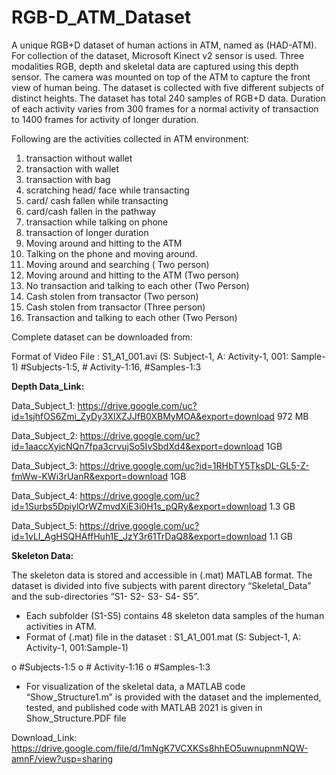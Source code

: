 # RGB-D_ATM_Dataset
 A unique RGB+D dataset of human actions in ATM, named as (HAD-ATM). For collection of the dataset, Microsoft Kinect v2 sensor is used. Three modalities RGB, depth and skeletal data are captured using this depth sensor. The camera was mounted on top of the ATM to capture the front view of human being. The dataset is collected with five different subjects of distinct heights.  The dataset has total 240 samples of RGB+D data. Duration of each activity varies from 300 frames for a normal activity of transaction to 1400 frames for activity of longer duration.
 
 
Following are the activities collected in ATM environment:
1) transaction without wallet
2) transaction with wallet
3) transaction with bag
4) scratching head/ face while transacting
5) card/ cash fallen while transacting
6) card/cash fallen in the pathway
7) transaction while talking on phone
8) transaction of longer duration
9) Moving around and hitting to the ATM
10) Talking on the phone and moving around.
11) Moving around and searching ( Two person)
12) Moving around and hitting to the ATM (Two person)
13) No transaction and talking to each other (Two Person)
14) Cash stolen from transactor (Two person)
15) Cash stolen from transactor (Three person)
16) Transaction and talking to each other (Two Person)
 
Complete dataset can be downloaded from:

Format of Video File : S1_A1_001.avi  (S: Subject-1,  A: Activity-1,  001: Sample-1)   #Subjects-1:5,  # Activity-1:16, #Samples-1:3

**Depth Data_Link:**

Data_Subject_1:  https://drive.google.com/uc?id=1sjhfOS6Zmi_ZyDy3XlXZJJfB0XBMyMOA&export=download 972 MB

Data_Subject_2: https://drive.google.com/uc?id=1aaccXyicNQn7fpa3crvujSo5IvSbdXd4&export=download 1GB

Data_Subject_3: https://drive.google.com/uc?id=1RHbTY5TksDL-GL5-Z-fmWw-KWi3rUanR&export=download 1GB

Data_Subject_4: https://drive.google.com/uc?id=1Surbs5DpiylOrWZmvdXiE3i0H1s_pQRy&export=download 1.3 GB

Data_Subject_5: https://drive.google.com/uc?id=1vLI_AgHSQHAffHuh1E_JzY3r61TrDaQ8&export=download 1.1 GB


**Skeleton Data:**

The skeleton data is stored and accessible in (.mat) MATLAB format. The dataset is divided into five
subjects with parent directory “Skeletal_Data” and the sub-directories “S1- S2- S3- S4- S5”.

   - Each subfolder (S1-S5) contains 48 skeleton data samples of the human activities in ATM.
   - Format of (.mat) file in the dataset : S1_A1_001.mat (S: Subject-1, A: Activity-1, 001:Sample-1)

   o #Subjects-1:5
   o # Activity-1:16
   o #Samples-1:3
   
   - For visualization of the skeletal data, a MATLAB code “Show_Structure1.m” is provided with
     the dataset and the implemented, tested, and published code with MATLAB 2021 is given in
     Show_Structure.PDF file 

Download_Link: https://drive.google.com/file/d/1mNgK7VCXKSs8hhEO5uwnupnmNQW-amnF/view?usp=sharing
